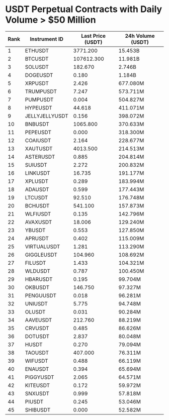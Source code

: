 # USDT Perpetual Contracts with Daily Volume > $50 Million

| Rank | Instrument ID | Last Price (USDT) | 24h Volume (USDT) |
|------|---------------|-------------------|-------------------|
| 1 | ETHUSDT | 3771.200 | 15.453B |
| 2 | BTCUSDT | 107612.300 | 11.981B |
| 3 | SOLUSDT | 182.670 | 2.746B |
| 4 | DOGEUSDT | 0.180 | 1.184B |
| 5 | XRPUSDT | 2.426 | 677.080M |
| 6 | TRUMPUSDT | 7.247 | 573.711M |
| 7 | PUMPUSDT | 0.004 | 504.827M |
| 8 | HYPEUSDT | 44.618 | 411.071M |
| 9 | JELLYJELLYUSDT | 0.156 | 398.072M |
| 10 | BNBUSDT | 1065.800 | 370.633M |
| 11 | PEPEUSDT | 0.000 | 318.300M |
| 12 | COAIUSDT | 2.164 | 228.677M |
| 13 | XAUTUSDT | 4013.500 | 214.513M |
| 14 | ASTERUSDT | 0.885 | 204.814M |
| 15 | SUIUSDT | 2.272 | 200.832M |
| 16 | LINKUSDT | 16.735 | 191.177M |
| 17 | XPLUSDT | 0.289 | 183.994M |
| 18 | ADAUSDT | 0.599 | 177.443M |
| 19 | LTCUSDT | 92.510 | 176.748M |
| 20 | BCHUSDT | 541.100 | 157.873M |
| 21 | WLFIUSDT | 0.135 | 142.796M |
| 22 | AVAXUSDT | 18.006 | 129.240M |
| 23 | YBUSDT | 0.553 | 127.850M |
| 24 | APRUSDT | 0.402 | 115.009M |
| 25 | VIRTUALUSDT | 1.281 | 113.290M |
| 26 | GIGGLEUSDT | 104.960 | 108.692M |
| 27 | FILUSDT | 1.433 | 104.321M |
| 28 | WLDUSDT | 0.787 | 100.450M |
| 29 | HBARUSDT | 0.195 | 99.704M |
| 30 | OKBUSDT | 146.750 | 97.327M |
| 31 | PENGUUSDT | 0.018 | 96.281M |
| 32 | UNIUSDT | 5.775 | 94.748M |
| 33 | OLUSDT | 0.031 | 90.284M |
| 34 | AAVEUSDT | 212.760 | 88.219M |
| 35 | CRVUSDT | 0.485 | 86.626M |
| 36 | DOTUSDT | 2.837 | 80.048M |
| 37 | HUSDT | 0.270 | 79.094M |
| 38 | TAOUSDT | 407.000 | 76.311M |
| 39 | WIFUSDT | 0.488 | 66.119M |
| 40 | ENAUSDT | 0.394 | 65.694M |
| 41 | PIGGYUSDT | 2.065 | 64.571M |
| 42 | KITEUSDT | 0.172 | 59.972M |
| 43 | SNXUSDT | 0.999 | 57.818M |
| 44 | PIUSDT | 0.245 | 53.046M |
| 45 | SHIBUSDT | 0.000 | 52.582M |
